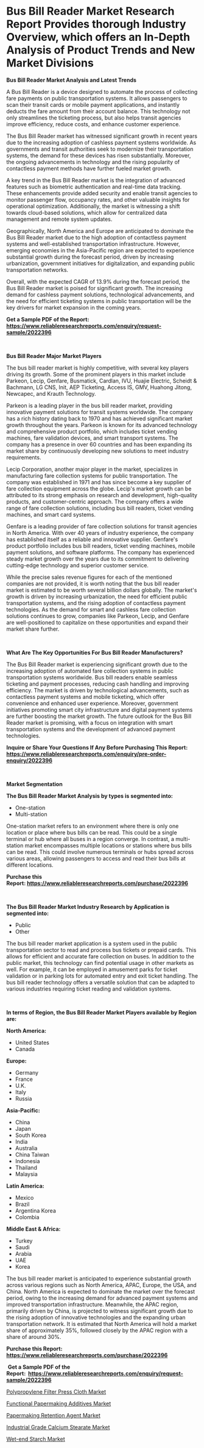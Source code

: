 <p><h1>Bus Bill Reader Market Research Report Provides thorough Industry Overview, which offers an In-Depth Analysis of Product Trends and New Market Divisions</h1></p><p><strong>Bus Bill Reader Market Analysis and Latest Trends</strong></p>
<p><p>A Bus Bill Reader is a device designed to automate the process of collecting fare payments on public transportation systems. It allows passengers to scan their transit cards or mobile payment applications, and instantly deducts the fare amount from their account balance. This technology not only streamlines the ticketing process, but also helps transit agencies improve efficiency, reduce costs, and enhance customer experience.</p><p>The Bus Bill Reader market has witnessed significant growth in recent years due to the increasing adoption of cashless payment systems worldwide. As governments and transit authorities seek to modernize their transportation systems, the demand for these devices has risen substantially. Moreover, the ongoing advancements in technology and the rising popularity of contactless payment methods have further fueled market growth.</p><p>A key trend in the Bus Bill Reader market is the integration of advanced features such as biometric authentication and real-time data tracking. These enhancements provide added security and enable transit agencies to monitor passenger flow, occupancy rates, and other valuable insights for operational optimization. Additionally, the market is witnessing a shift towards cloud-based solutions, which allow for centralized data management and remote system updates.</p><p>Geographically, North America and Europe are anticipated to dominate the Bus Bill Reader market due to the high adoption of contactless payment systems and well-established transportation infrastructure. However, emerging economies in the Asia-Pacific region are expected to experience substantial growth during the forecast period, driven by increasing urbanization, government initiatives for digitalization, and expanding public transportation networks.</p><p>Overall, with the expected CAGR of 13.9% during the forecast period, the Bus Bill Reader market is poised for significant growth. The increasing demand for cashless payment solutions, technological advancements, and the need for efficient ticketing systems in public transportation will be the key drivers for market expansion in the coming years.</p></p>
<p><strong>Get a Sample PDF of the Report:&nbsp; <a href="https://www.reliableresearchreports.com/enquiry/request-sample/2022396">https://www.reliableresearchreports.com/enquiry/request-sample/2022396</a></strong></p>
<p>&nbsp;</p>
<p><strong>Bus Bill Reader Major Market Players</strong></p>
<p><p>The bus bill reader market is highly competitive, with several key players driving its growth. Some of the prominent players in this market include Parkeon, Lecip, Genfare, Busmatick, Cardlan, IVU, Huajie Electric, Scheidt & Bachmann, LG CNS, Init, AEP Ticketing, Access IS, GMV, Huahong Jitong, Newcapec, and Krauth Technology.</p><p>Parkeon is a leading player in the bus bill reader market, providing innovative payment solutions for transit systems worldwide. The company has a rich history dating back to 1970 and has achieved significant market growth throughout the years. Parkeon is known for its advanced technology and comprehensive product portfolio, which includes ticket vending machines, fare validation devices, and smart transport systems. The company has a presence in over 60 countries and has been expanding its market share by continuously developing new solutions to meet industry requirements.</p><p>Lecip Corporation, another major player in the market, specializes in manufacturing fare collection systems for public transportation. The company was established in 1971 and has since become a key supplier of fare collection equipment across the globe. Lecip's market growth can be attributed to its strong emphasis on research and development, high-quality products, and customer-centric approach. The company offers a wide range of fare collection solutions, including bus bill readers, ticket vending machines, and smart card systems.</p><p>Genfare is a leading provider of fare collection solutions for transit agencies in North America. With over 40 years of industry experience, the company has established itself as a reliable and innovative supplier. Genfare's product portfolio includes bus bill readers, ticket vending machines, mobile payment solutions, and software platforms. The company has experienced steady market growth over the years due to its commitment to delivering cutting-edge technology and superior customer service.</p><p>While the precise sales revenue figures for each of the mentioned companies are not provided, it is worth noting that the bus bill reader market is estimated to be worth several billion dollars globally. The market's growth is driven by increasing urbanization, the need for efficient public transportation systems, and the rising adoption of contactless payment technologies. As the demand for smart and cashless fare collection solutions continues to grow, companies like Parkeon, Lecip, and Genfare are well-positioned to capitalize on these opportunities and expand their market share further.</p></p>
<p>&nbsp;</p>
<p><strong>What Are The Key Opportunities For Bus Bill Reader Manufacturers?</strong></p>
<p><p>The Bus Bill Reader market is experiencing significant growth due to the increasing adoption of automated fare collection systems in public transportation systems worldwide. Bus bill readers enable seamless ticketing and payment processes, reducing cash handling and improving efficiency. The market is driven by technological advancements, such as contactless payment systems and mobile ticketing, which offer convenience and enhanced user experience. Moreover, government initiatives promoting smart city infrastructure and digital payment systems are further boosting the market growth. The future outlook for the Bus Bill Reader market is promising, with a focus on integration with smart transportation systems and the development of advanced payment technologies.</p></p>
<p><strong>Inquire or Share Your Questions If Any Before Purchasing This Report: <a href="https://www.reliableresearchreports.com/enquiry/pre-order-enquiry/2022396">https://www.reliableresearchreports.com/enquiry/pre-order-enquiry/2022396</a></strong></p>
<p>&nbsp;</p>
<p><strong>Market Segmentation</strong></p>
<p><strong>The Bus Bill Reader Market Analysis by types is segmented into:</strong></p>
<p><ul><li>One-station</li><li>Multi-station</li></ul></p>
<p><p>One-station market refers to an environment where there is only one location or place where bus bills can be read. This could be a single terminal or hub where all buses in a region converge. In contrast, a multi-station market encompasses multiple locations or stations where bus bills can be read. This could involve numerous terminals or hubs spread across various areas, allowing passengers to access and read their bus bills at different locations.</p></p>
<p><strong>Purchase this Report:&nbsp;<a href="https://www.reliableresearchreports.com/purchase/2022396">https://www.reliableresearchreports.com/purchase/2022396</a></strong></p>
<p>&nbsp;</p>
<p><strong>The Bus Bill Reader Market Industry Research by Application is segmented into:</strong></p>
<p><ul><li>Public</li><li>Other</li></ul></p>
<p><p>The bus bill reader market application is a system used in the public transportation sector to read and process bus tickets or prepaid cards. This allows for efficient and accurate fare collection on buses. In addition to the public market, this technology can find potential usage in other markets as well. For example, it can be employed in amusement parks for ticket validation or in parking lots for automated entry and exit ticket handling. The bus bill reader technology offers a versatile solution that can be adapted to various industries requiring ticket reading and validation systems.</p></p>
<p>&nbsp;</p>
<p><strong>In terms of Region, the Bus Bill Reader Market Players available by Region are:</strong></p>
<p>
    <p> <strong> North America: </strong>
        <ul>
            <li>United States</li>
            <li>Canada</li>
        </ul>
        </p> 
    <p> <strong> Europe: </strong>
        <ul>
            <li>Germany</li>
            <li>France</li>
            <li>U.K.</li>
            <li>Italy</li>
            <li>Russia</li>
        </ul>
        </p> 
    <p> <strong> Asia-Pacific: </strong>
        <ul>
            <li>China</li>
            <li>Japan</li>
            <li>South Korea</li>
            <li>India</li>
            <li>Australia</li>
            <li>China Taiwan</li>
            <li>Indonesia</li>
            <li>Thailand</li>
            <li>Malaysia</li>
        </ul>
        </p> 
    <p> <strong> Latin America: </strong>
        <ul>
            <li>Mexico</li>
            <li>Brazil</li>
            <li>Argentina Korea</li>
            <li>Colombia</li>
        </ul>
        </p> 
    <p> <strong> Middle East & Africa: </strong>
        <ul>
            <li>Turkey</li>
            <li>Saudi</li>
            <li>Arabia</li>
            <li>UAE</li>
            <li>Korea</li>
        </ul>
    </p>
    </p>
<p><p>The bus bill reader market is anticipated to experience substantial growth across various regions such as North America, APAC, Europe, the USA, and China. North America is expected to dominate the market over the forecast period, owing to the increasing demand for advanced payment systems and improved transportation infrastructure. Meanwhile, the APAC region, primarily driven by China, is projected to witness significant growth due to the rising adoption of innovative technologies and the expanding urban transportation network. It is estimated that North America will hold a market share of approximately 35%, followed closely by the APAC region with a share of around 30%.</p></p>
<p><strong>Purchase this Report: <a href="https://www.reliableresearchreports.com/purchase/2022396">https://www.reliableresearchreports.com/purchase/2022396</a></strong></p>
<p>&nbsp;<strong>Get a Sample PDF of the Report:&nbsp;&nbsp;<a href="https://www.reliableresearchreports.com/enquiry/request-sample/2022396">https://www.reliableresearchreports.com/enquiry/request-sample/2022396</a></strong></p>
<p><strong></strong></p>
<p><p><a href="https://medium.com/@jewelmohr/polypropylene-filter-press-cloth-market-trends-forecast-and-competitive-analysis-to-2030-f8b17ca8bc37">Polypropylene Filter Press Cloth Market</a></p><p><a href="https://medium.com/@pinkierau1998/functional-papermaking-additives-market-share-evolution-and-market-growth-trends-2023-2030-f0876e70d668">Functional Papermaking Additives Market</a></p><p><a href="https://medium.com/@enosstark1905/papermaking-retention-agent-market-share-evolution-and-market-growth-trends-2023-2030-9a0641ce2a01">Papermaking Retention Agent Market</a></p><p><a href="https://medium.com/@bartlakin/industrial-grade-calcium-stearate-market-share-evolution-and-market-growth-trends-2023-2030-ffea219b708d">Industrial Grade Calcium Stearate Market</a></p><p><a href="https://medium.com/@guyskiles1918/wet-end-starch-market-outlook-industry-overview-and-forecast-2023-to-2030-e8253d0677bc">Wet-end Starch Market</a></p></p>